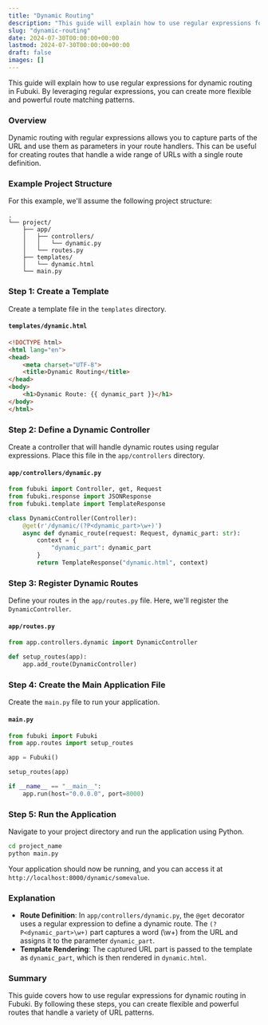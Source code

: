 ```yaml
---
title: "Dynamic Routing"
description: "This guide will explain how to use regular expressions for dynamic routing in Fubuki. By leveraging regular expressions, you can create more flexible and powerful route matching patterns."
slug: "dynamic-routing"
date: 2024-07-30T00:00:00+00:00
lastmod: 2024-07-30T00:00:00+00:00
draft: false
images: []
---
```

This guide will explain how to use regular expressions for dynamic routing in Fubuki. By leveraging regular expressions, you can create more flexible and powerful route matching patterns.

### Overview

Dynamic routing with regular expressions allows you to capture parts of the URL and use them as parameters in your route handlers. This can be useful for creating routes that handle a wide range of URLs with a single route definition.

### Example Project Structure

For this example, we'll assume the following project structure:

```
.
└── project/
    ├── app/
    │   ├── controllers/
    │   │   └── dynamic.py
    │   └── routes.py
    ├── templates/
    │   └── dynamic.html
    └── main.py
```

### Step 1: Create a Template

Create a template file in the `templates` directory.

#### `templates/dynamic.html`

```html
<!DOCTYPE html>
<html lang="en">
<head>
    <meta charset="UTF-8">
    <title>Dynamic Routing</title>
</head>
<body>
    <h1>Dynamic Route: {{ dynamic_part }}</h1>
</body>
</html>
```

### Step 2: Define a Dynamic Controller

Create a controller that will handle dynamic routes using regular expressions. Place this file in the `app/controllers` directory.

#### `app/controllers/dynamic.py`

```python
from fubuki import Controller, get, Request
from fubuki.response import JSONResponse
from fubuki.template import TemplateResponse

class DynamicController(Controller):
    @get(r'/dynamic/(?P<dynamic_part>\w+)')
    async def dynamic_route(request: Request, dynamic_part: str):
        context = {
            "dynamic_part": dynamic_part
        }
        return TemplateResponse("dynamic.html", context)
```

### Step 3: Register Dynamic Routes

Define your routes in the `app/routes.py` file. Here, we'll register the `DynamicController`.

#### `app/routes.py`

```python
from app.controllers.dynamic import DynamicController

def setup_routes(app):
    app.add_route(DynamicController)
```

### Step 4: Create the Main Application File

Create the `main.py` file to run your application.

#### `main.py`

```python
from fubuki import Fubuki
from app.routes import setup_routes

app = Fubuki()

setup_routes(app)

if __name__ == "__main__":
    app.run(host="0.0.0.0", port=8000)
```

### Step 5: Run the Application

Navigate to your project directory and run the application using Python.

```bash
cd project_name
python main.py
```

Your application should now be running, and you can access it at `http://localhost:8000/dynamic/somevalue`.

### Explanation

- **Route Definition**: In `app/controllers/dynamic.py`, the `@get` decorator uses a regular expression to define a dynamic route. The `(?P<dynamic_part>\w+)` part captures a word (\w+) from the URL and assigns it to the parameter `dynamic_part`.
- **Template Rendering**: The captured URL part is passed to the template as `dynamic_part`, which is then rendered in `dynamic.html`.

### Summary

This guide covers how to use regular expressions for dynamic routing in Fubuki. By following these steps, you can create flexible and powerful routes that handle a variety of URL patterns.